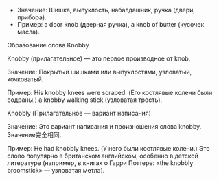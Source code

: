 * Значение: Шишка, выпуклость, набалдашник, ручка (двери, прибора).
* Пример: a door knob (дверная ручка), a knob of butter (кусочек масла).



Образование слова Knobby

Knobby (прилагательное) — это первое производное от knob.



Значение: Покрытый шишками или выпуклостями, узловатый, кочковатый.



Пример: His knobby knees were scraped. (Его костлявые колени были содраны.) a knobby walking stick (узловатая трость).



Knobbly (Прилагательное — вариант написания)

Значение: Это вариант написания и произношения слова knobby. Значение完全相同.



Пример: He had knobbly knees. (У него были костлявые колени.) Это слово популярно в британском английском, особенно в детской литературе (например, в книгах о Гарри Поттере: «the knobbly broomstick» — узловатая метла).


